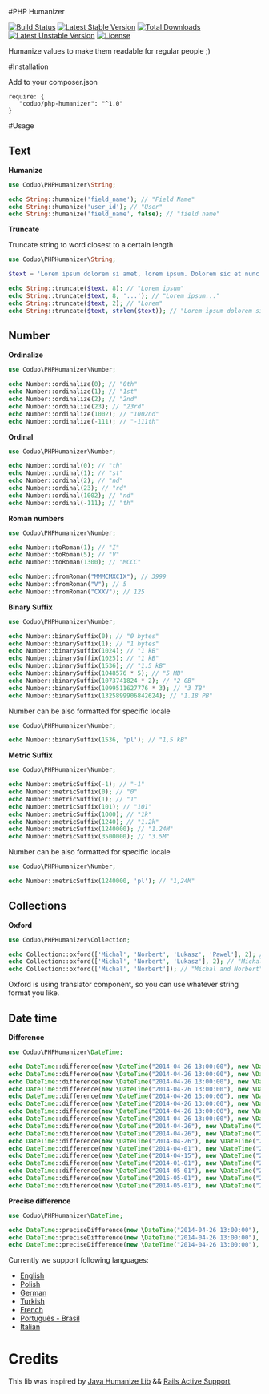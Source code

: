 #PHP Humanizer

[![Build Status](https://travis-ci.org/coduo/php-humanizer.svg?branch=master)](https://travis-ci.org/coduo/php-humanizer)
[![Latest Stable Version](https://poser.pugx.org/coduo/php-humanizer/v/stable)](https://packagist.org/packages/coduo/php-humanizer)
[![Total Downloads](https://poser.pugx.org/coduo/php-humanizer/downloads)](https://packagist.org/packages/coduo/php-humanizer)
[![Latest Unstable Version](https://poser.pugx.org/coduo/php-humanizer/v/unstable)](https://packagist.org/packages/coduo/php-humanizer)
[![License](https://poser.pugx.org/coduo/php-humanizer/license)](https://packagist.org/packages/coduo/php-humanizer)

Humanize values to make them readable for regular people ;)

#Installation

Add to your composer.json

```
require: {
   "coduo/php-humanizer": "^1.0"
}
```

#Usage

## Text

**Humanize**

```php
use Coduo\PHPHumanizer\String;

echo String::humanize('field_name'); // "Field Name"
echo String::humanize('user_id'); // "User"
echo String::humanize('field_name', false); // "field name"
```

**Truncate**

Truncate string to word closest to a certain length

```php
use Coduo\PHPHumanizer\String;

$text = 'Lorem ipsum dolorem si amet, lorem ipsum. Dolorem sic et nunc.';

echo String::truncate($text, 8); // "Lorem ipsum"
echo String::truncate($text, 8, '...'); // "Lorem ipsum..."
echo String::truncate($text, 2); // "Lorem"
echo String::truncate($text, strlen($text)); // "Lorem ipsum dolorem si amet, lorem ipsum. Dolorem sic et nunc."

```

## Number

**Ordinalize**

```php
use Coduo\PHPHumanizer\Number;

echo Number::ordinalize(0); // "0th"
echo Number::ordinalize(1); // "1st"
echo Number::ordinalize(2); // "2nd"
echo Number::ordinalize(23); // "23rd"
echo Number::ordinalize(1002); // "1002nd"
echo Number::ordinalize(-111); // "-111th"

```

**Ordinal**

```php
use Coduo\PHPHumanizer\Number;

echo Number::ordinal(0); // "th"
echo Number::ordinal(1); // "st"
echo Number::ordinal(2); // "nd"
echo Number::ordinal(23); // "rd"
echo Number::ordinal(1002); // "nd"
echo Number::ordinal(-111); // "th"
```

**Roman numbers**
```php
use Coduo\PHPHumanizer\Number;

echo Number::toRoman(1); // "I"
echo Number::toRoman(5); // "V"
echo Number::toRoman(1300); // "MCCC"

echo Number::fromRoman("MMMCMXCIX"); // 3999
echo Number::fromRoman("V"); // 5
echo Number::fromRoman("CXXV"); // 125
```

**Binary Suffix**

```php
use Coduo\PHPHumanizer\Number;

echo Number::binarySuffix(0); // "0 bytes"
echo Number::binarySuffix(1); // "1 bytes"
echo Number::binarySuffix(1024); // "1 kB"
echo Number::binarySuffix(1025); // "1 kB"
echo Number::binarySuffix(1536); // "1.5 kB"
echo Number::binarySuffix(1048576 * 5); // "5 MB"
echo Number::binarySuffix(1073741824 * 2); // "2 GB"
echo Number::binarySuffix(1099511627776 * 3); // "3 TB"
echo Number::binarySuffix(1325899906842624); // "1.18 PB"
```

Number can be also formatted for specific locale

```php
use Coduo\PHPHumanizer\Number;

echo Number::binarySuffix(1536, 'pl'); // "1,5 kB"
```

**Metric Suffix**

```php
use Coduo\PHPHumanizer\Number;

echo Number::metricSuffix(-1); // "-1"
echo Number::metricSuffix(0); // "0"
echo Number::metricSuffix(1); // "1"
echo Number::metricSuffix(101); // "101"
echo Number::metricSuffix(1000); // "1k"
echo Number::metricSuffix(1240); // "1.2k"
echo Number::metricSuffix(1240000); // "1.24M"
echo Number::metricSuffix(3500000); // "3.5M"
```

Number can be also formatted for specific locale

```php
use Coduo\PHPHumanizer\Number;

echo Number::metricSuffix(1240000, 'pl'); // "1,24M"
```

## Collections

**Oxford**

```php
use Coduo\PHPHumanizer\Collection;

echo Collection::oxford(['Michal', 'Norbert', 'Lukasz', 'Pawel'], 2); // "Michal, Norbert, and 2 others"
echo Collection::oxford(['Michal', 'Norbert', 'Lukasz'], 2); // "Michal, Norbert, and 1 other"
echo Collection::oxford(['Michal', 'Norbert']); // "Michal and Norbert"
```

Oxford is using translator component, so you can use whatever string format you like.

## Date time

**Difference**

```php
use Coduo\PHPHumanizer\DateTime;

echo DateTime::difference(new \DateTime("2014-04-26 13:00:00"), new \DateTime("2014-04-26 13:00:00")); // just now
echo DateTime::difference(new \DateTime("2014-04-26 13:00:00"), new \DateTime("2014-04-26 13:00:05")); // 5 seconds from now
echo DateTime::difference(new \DateTime("2014-04-26 13:00:00"), new \DateTime("2014-04-26 12:59:00")); // 1 minute ago
echo DateTime::difference(new \DateTime("2014-04-26 13:00:00"), new \DateTime("2014-04-26 12:45:00")); // 15 minutes ago
echo DateTime::difference(new \DateTime("2014-04-26 13:00:00"), new \DateTime("2014-04-26 13:15:00")); // 15 minutes from now
echo DateTime::difference(new \DateTime("2014-04-26 13:00:00"), new \DateTime("2014-04-26 14:00:00")); // 1 hour from now
echo DateTime::difference(new \DateTime("2014-04-26 13:00:00"), new \DateTime("2014-04-26 15:00:00")); // 2 hours from now
echo DateTime::difference(new \DateTime("2014-04-26 13:00:00"), new \DateTime("2014-04-26 12:00:00")); // 1 hour ago
echo DateTime::difference(new \DateTime("2014-04-26"), new \DateTime("2014-04-25")); // 1 day ago
echo DateTime::difference(new \DateTime("2014-04-26"), new \DateTime("2014-04-24")); // 2 days ago
echo DateTime::difference(new \DateTime("2014-04-26"), new \DateTime("2014-04-28")); // 2 days from now
echo DateTime::difference(new \DateTime("2014-04-01"), new \DateTime("2014-04-15")); // 2 weeks from now
echo DateTime::difference(new \DateTime("2014-04-15"), new \DateTime("2014-04-07")); // 1 week ago
echo DateTime::difference(new \DateTime("2014-01-01"), new \DateTime("2014-04-01")); // 3 months from now
echo DateTime::difference(new \DateTime("2014-05-01"), new \DateTime("2014-04-01")); // 1 month ago
echo DateTime::difference(new \DateTime("2015-05-01"), new \DateTime("2014-04-01")); // 1 year ago
echo DateTime::difference(new \DateTime("2014-05-01"), new \DateTime("2016-04-01")); // 2 years from now
```

**Precise difference**

```php
use Coduo\PHPHumanizer\DateTime;

echo DateTime::preciseDifference(new \DateTime("2014-04-26 13:00:00"), new \DateTime("2014-04-25 11:20:00")); // 1 day, 1 hour, 40 minutes ago
echo DateTime::preciseDifference(new \DateTime("2014-04-26 13:00:00"), new \DateTime("2015-04-28 17:00:00")); // 1 year, 2 days, 4 hours from now
echo DateTime::preciseDifference(new \DateTime("2014-04-26 13:00:00"), new \DateTime("2016-04-27 13:00:00")); // 2 years, 1 day from now
```

Currently we support following languages:
* [English](src/Coduo/PHPHumanizer/Resources/translations/difference.en.yml)
* [Polish](src/Coduo/PHPHumanizer/Resources/translations/difference.pl.yml)
* [German](src/Coduo/PHPHumanizer/Resources/translations/difference.de.yml)
* [Turkish](src/Coduo/PHPHumanizer/Resources/translations/difference.tr.yml)
* [French](src/Coduo/PHPHumanizer/Resources/translations/difference.fr.yml)
* [Português - Brasil](src/Coduo/PHPHumanizer/Resources/translations/difference.pt_BR.yml)
* [Italian](src/Coduo/PHPHumanizer/Resources/translations/difference.it.yml)

# Credits

This lib was inspired by [Java Humanize Lib](https://github.com/mfornos/humanize) && [Rails Active Support](https://github.com/rails/rails/tree/master/activesupport/lib/active_support)
